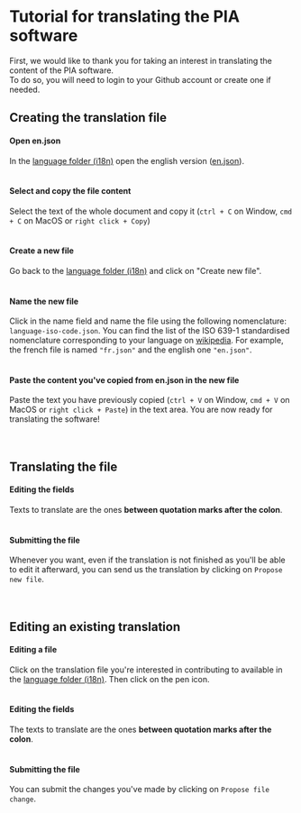 # Tutorial for translating the PIA software

First, we would like to thank you for taking an interest in translating the content of the PIA software.<br>
To do so, you will need to login to your Github account or create one if needed.

## Creating the translation file

#### Open en.json

In the [language folder (i18n)](https://github.com/LINCnil/pia-i18n/tree/main/src/lib/assets/i18n "Language folder") open the english version ([en.json](https://github.com/LINCnil/pia-i18n/blob/main/src/lib/assets/i18n/en.json "en.json")).
<br><br>

#### Select and copy the file content

Select the text of the whole document and copy it (`ctrl + C` on Window, `cmd + C` on MacOS or `right click + Copy`)
<br><br>

#### Create a new file

Go back to the [language folder (i18n)](https://github.com/LINCnil/pia-i18n/tree/main/src/lib/assets/i18n "Language folder") and click on "Create new file".
<br><br>

#### Name the new file

Click in the name field and name the file using the following nomenclature: `language-iso-code.json`. You can find the list of the ISO 639-1 standardised nomenclature corresponding to your language on [wikipedia](https://en.wikipedia.org/wiki/List_of_ISO_639-1_codes "en.json"). For example, the french file is named `"fr.json"` and the english one `"en.json"`.
<br><br>

#### Paste the content you've copied from en.json in the new file

Paste the text you have previously copied (`ctrl + V` on Window, `cmd + V` on MacOS or `right click + Paste`) in the text area. You are now ready for translating the software!
<br><br><br>

## Translating the file

#### Editing the fields

Texts to translate are the ones **between quotation marks after the colon**.
<br><br>

#### Submitting the file

Whenever you want, even if the translation is not finished as you'll be able to edit it afterward, you can send us the translation by clicking on `Propose new file`.
<br><br><br>

## Editing an existing translation

#### Editing a file

Click on the translation file you're interested in contributing to available in the [language folder (i18n)](https://github.com/LINCnil/pia-i18n/tree/main/src/lib/assets/i18n "Language folder"). Then click on the pen icon.
<br><br>

#### Editing the fields

The texts to translate are the ones **between quotation marks after the colon**.
<br><br>

#### Submitting the file

You can submit the changes you've made by clicking on `Propose file change`.
<br><br>
